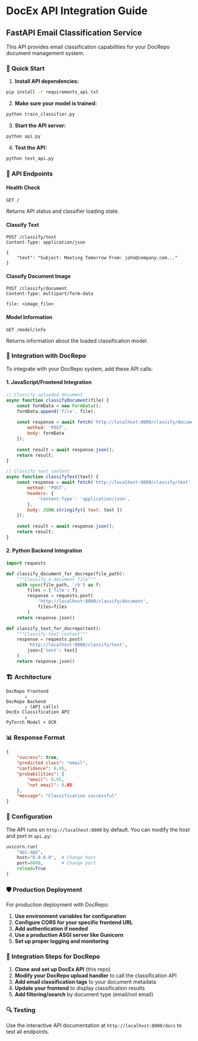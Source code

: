 # DocEx API Integration Guide

## FastAPI Email Classification Service

This API provides email classification capabilities for your DocRepo document management system.

### 🚀 Quick Start

1. **Install API dependencies:**
```bash
pip install -r requirements_api.txt
```

2. **Make sure your model is trained:**
```bash
python train_classifier.py
```

3. **Start the API server:**
```bash
python api.py
```

4. **Test the API:**
```bash
python test_api.py
```

### 📡 API Endpoints

#### Health Check
```
GET /
```
Returns API status and classifier loading state.

#### Classify Text
```
POST /classify/text
Content-Type: application/json

{
    "text": "Subject: Meeting Tomorrow From: john@company.com..."
}
```

#### Classify Document Image
```
POST /classify/document
Content-Type: multipart/form-data

file: <image_file>
```

#### Model Information
```
GET /model/info
```
Returns information about the loaded classification model.

### 🔗 Integration with DocRepo

To integrate with your DocRepo system, add these API calls:

#### 1. JavaScript/Frontend Integration

```javascript
// Classify uploaded document
async function classifyDocument(file) {
    const formData = new FormData();
    formData.append('file', file);
    
    const response = await fetch('http://localhost:8000/classify/document', {
        method: 'POST',
        body: formData
    });
    
    const result = await response.json();
    return result;
}

// Classify text content
async function classifyText(text) {
    const response = await fetch('http://localhost:8000/classify/text', {
        method: 'POST',
        headers: {
            'Content-Type': 'application/json',
        },
        body: JSON.stringify({ text: text })
    });
    
    const result = await response.json();
    return result;
}
```

#### 2. Python Backend Integration

```python
import requests

def classify_document_for_docrepo(file_path):
    """Classify a document file"""
    with open(file_path, 'rb') as f:
        files = {'file': f}
        response = requests.post(
            'http://localhost:8000/classify/document',
            files=files
        )
    return response.json()

def classify_text_for_docrepo(text):
    """Classify text content"""
    response = requests.post(
        'http://localhost:8000/classify/text',
        json={'text': text}
    )
    return response.json()
```

### 🏗️ Architecture

```
DocRepo Frontend
       ↓
DocRepo Backend 
       ↓ (API calls)
DocEx Classification API
       ↓
PyTorch Model + OCR
```

### 📊 Response Format

```json
{
    "success": true,
    "predicted_class": "email",
    "confidence": 0.95,
    "probabilities": {
        "email": 0.95,
        "not email": 0.05
    },
    "message": "Classification successful"
}
```

### 🔧 Configuration

The API runs on `http://localhost:8000` by default. You can modify the host and port in `api.py`:

```python
uvicorn.run(
    "api:app",
    host="0.0.0.0",  # Change host
    port=8000,       # Change port
    reload=True
)
```

### 🛡️ Production Deployment

For production deployment with DocRepo:

1. **Use environment variables for configuration**
2. **Configure CORS for your specific frontend URL**
3. **Add authentication if needed**
4. **Use a production ASGI server like Gunicorn**
5. **Set up proper logging and monitoring**

### 📝 Integration Steps for DocRepo

1. **Clone and set up DocEx API** (this repo)
2. **Modify your DocRepo upload handler** to call the classification API
3. **Add email classification tags** to your document metadata
4. **Update your frontend** to display classification results
5. **Add filtering/search** by document type (email/not email)

### 🔍 Testing

Use the interactive API documentation at `http://localhost:8000/docs` to test all endpoints.

